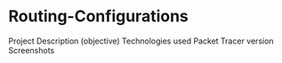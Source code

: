 # Routing-Configurations

Project Description (objective) Technologies used Packet Tracer version Screenshots
